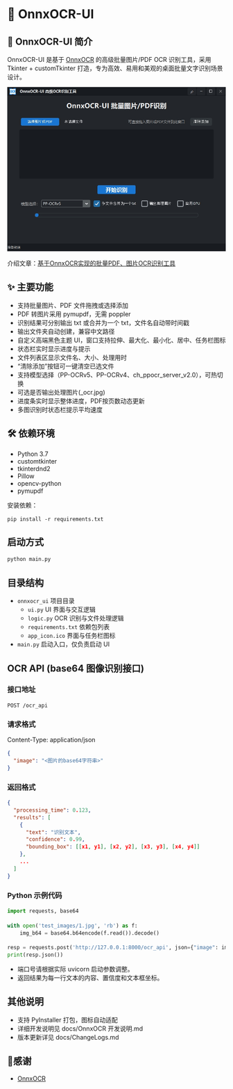 # 🚀 OnnxOCR-UI

## 📖 OnnxOCR-UI 简介
OnnxOCR-UI 是基于 [OnnxOCR](https://github.com/jingsongliujing/OnnxOCR) 的高级批量图片/PDF OCR 识别工具，采用 Tkinter + customTkinter 打造，专为高效、易用和美观的桌面批量文字识别场景设计。

![OnnxOCR-UI](./docs/images/OnnxOCR-UI.jpg)

介绍文章：[基于OnnxOCR实现的批量PDF、图片OCR识别工具](https://mp.weixin.qq.com/s/vy1-I9IgwI0Q88n20P9ebw)

## ✨ 主要功能
- 支持批量图片、PDF 文件拖拽或选择添加
- PDF 转图片采用 pymupdf，无需 poppler
- 识别结果可分别输出 txt 或合并为一个 txt，文件名自动带时间戳
- 输出文件夹自动创建，兼容中文路径
- 自定义高端黑色主题 UI，窗口支持拉伸、最大化、最小化、居中、任务栏图标
- 状态栏实时显示进度与提示
- 文件列表区显示文件名、大小、处理用时
- “清除添加”按钮可一键清空已选文件
- 支持模型选择（PP-OCRv5、PP-OCRv4、ch_ppocr_server_v2.0），可热切换
- 可选是否输出处理图片(_ocr.jpg)
- 进度条实时显示整体进度，PDF按页数动态更新
- 多图识别时状态栏提示平均速度

## 🛠️ 依赖环境
- Python 3.7
- customtkinter
- tkinterdnd2
- Pillow
- opencv-python
- pymupdf

安装依赖：
```
pip install -r requirements.txt
```

## 启动方式

```bash
python main.py
```

## 目录结构
- `onnxocr_ui`   项目目录   
    - `ui.py`        UI 界面与交互逻辑
    - `logic.py`     OCR 识别与文件处理逻辑
    - `requirements.txt`  依赖包列表
    - `app_icon.ico` 界面与任务栏图标
- `main.py`      启动入口，仅负责启动 UI

## OCR API (base64 图像识别接口)

### 接口地址

```
POST /ocr_api
```

### 请求格式
Content-Type: application/json

```json
{
  "image": "<图片的base64字符串>"
}
```

### 返回格式

```json
{
  "processing_time": 0.123,
  "results": [
    {
      "text": "识别文本",
      "confidence": 0.99,
      "bounding_box": [[x1, y1], [x2, y2], [x3, y3], [x4, y4]]
    },
    ...
  ]
}
```

### Python 示例代码

```python
import requests, base64

with open('test_images/1.jpg', 'rb') as f:
    img_b64 = base64.b64encode(f.read()).decode()

resp = requests.post('http://127.0.0.1:8000/ocr_api', json={"image": img_b64})
print(resp.json())
```

- 端口号请根据实际 uvicorn 启动参数调整。
- 返回结果为每一行文本的内容、置信度和文本框坐标。

## 其他说明
- 支持 PyInstaller 打包，图标自动适配
- 详细开发说明见 docs/OnnxOCR 开发说明.md
- 版本更新详见 docs/ChangeLogs.md

## 🙏感谢
- [OnnxOCR](https://github.com/jingsongliujing/OnnxOCR)
